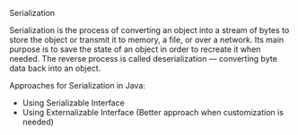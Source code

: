 Serialization

Serialization is the process of converting an object into a stream of bytes to store the object or transmit it to memory, a file, or over a network. Its main purpose is to save the state of an object in order to recreate it when needed. 
The reverse process is called deserialization — converting byte data back into an object.

Approaches for Serialization in Java:
- Using Serializable Interface
-  Using Externalizable Interface (Better approach when customization is needed)
